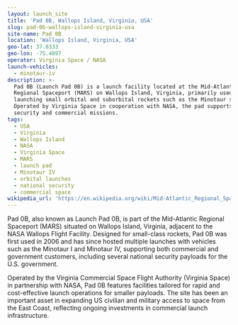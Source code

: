 ```yaml
---
layout: launch_site
title: 'Pad 0B, Wallops Island, Virginia, USA'
slug: pad-0b-wallops-island-virginia-usa
site-name: Pad 0B
location: 'Wallops Island, Virginia, USA'
geo-lat: 37.8333
geo-lon: -75.4897
operator: Virginia Space / NASA
launch-vehicles:
  - minotaur-iv
description: >-
  Pad 0B (Launch Pad 0B) is a launch facility located at the Mid-Atlantic
  Regional Spaceport (MARS) on Wallops Island, Virginia, primarily used for
  launching small orbital and suborbital rockets such as the Minotaur series.
  Operated by Virginia Space in cooperation with NASA, the pad supports national
  security and commercial missions.
tags:
  - USA
  - Virginia
  - Wallops Island
  - NASA
  - Virginia Space
  - MARS
  - launch pad
  - Minotaur IV
  - orbital launches
  - national security
  - commercial space
wikipedia_url: 'https://en.wikipedia.org/wiki/Mid-Atlantic_Regional_Spaceport_Launch_Pad_0B'
---
```

Pad 0B, also known as Launch Pad 0B, is part of the Mid-Atlantic Regional Spaceport (MARS) situated on Wallops Island, Virginia, adjacent to the NASA Wallops Flight Facility. Designed for small-class rockets, Pad 0B was first used in 2006 and has since hosted multiple launches with vehicles such as the Minotaur I and Minotaur IV, supporting both commercial and government customers, including several national security payloads for the U.S. government.

Operated by the Virginia Commercial Space Flight Authority (Virginia Space) in partnership with NASA, Pad 0B features facilities tailored for rapid and cost-effective launch operations for smaller payloads. The site has been an important asset in expanding US civilian and military access to space from the East Coast, reflecting ongoing investments in commercial launch infrastructure.
